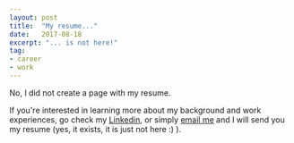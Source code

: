 ```yaml
---
layout: post
title:  "My resume..."
date:   2017-08-18
excerpt: "... is not here!"
tag:
- career
- work
---
```


No, I did not create a page with my resume.

If you're interested in learning more about my background and work experiences, go check my [Linkedin](https://www.linkedin.com/in/angela-chieh-38964812/), or simply [email me](mailto:angela.chieh@email.com) and I will send you my resume (yes, it exists, it is just not here :) ).